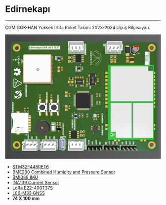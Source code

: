 # Edirnekapı
---
ÇGM GÖK-HAN Yüksek İrtifa Roket Takımı 2023-2024 Uçuş Bilgisayarı.

<p float="left">
<img src="/Project Outputs for edirnekapi/3DviewFront.png">  
</p>

- [STM32F446RET6](https://www.st.com/content/ccc/resource/technical/document/datasheet/65/cb/75/50/53/d6/48/24/DM00141306.pdf/files/DM00141306.pdf/jcr:content/translations/en.DM00141306.pdf)
- [BME280 Combined Humidity and Pressure Sensor](https://www.bosch-sensortec.com/media/boschsensortec/downloads/datasheets/bst-bme280-ds002.pdf)
- [BMI088 IMU](https://eu.mouser.com/datasheet/2/783/BST_BMI088_DS001-1509549.pdf)
- [INA139 Current Sensor](https://www.ti.com/lit/ds/symlink/ina139.pdf?ts=1726464512937)
- [LoRa E22-400T37S](https://www.cdebyte.com/products/E32-433T37S)
- [L86-M33 GNSS](https://www.mouser.com.tr/datasheet/2/1052/QWSC_S_A0007269014_1-2576162.pdf)
- **74 X 100 mm**
